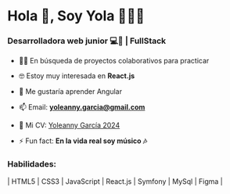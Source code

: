 <h1 align="left">Hola 👋, Soy Yola 🙋🏻‍♀️</h1>
<h3 align="left">Desarrolladora web junior 💻🌱 | FullStack</h3>

- 🤝🏻 En búsqueda de proyectos colaborativos para practicar

- 🤓 Estoy muy interesada en **React.js**

- 🤩 Me gustaría aprender Angular

- 📫 Email: **yoleanny.garcia@gmail.com**

- 📃 Mi CV: <a href="https://yolags.github.io/cv-web/">Yoleanny García 2024</a>

- ⚡ Fun fact: **En la vida real soy músico 🎶**

<h3 align="left">Habilidades:</h3>

<p align="left">| HTML5 | CSS3 | JavaScript | React.js | Symfony | MySql | Figma |</p>

